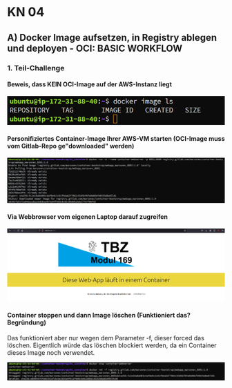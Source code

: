 # KN 04

## A) Docker Image aufsetzen, in Registry ablegen und deployen - OCI: BASIC WORKFLOW

### 1. Teil-Challenge

#### Beweis, dass KEIN OCI-Image auf der AWS-Instanz liegt

![no-oci-image](../images/no-oci-image.png)

#### Personifiziertes Container-Image Ihrer AWS-VM starten (OCI-Image muss vom Gitlab-Repo ge"downloaded" werden)

![Pull-image](../images/Pull-image.png)

#### Via Webbrowser vom eigenen Laptop darauf zugreifen

![web-app-8091](../images/web-app-8091.png)

#### Container stoppen und dann Image löschen (Funktioniert das? Begründung)

Das funktioniert aber nur wegen dem Parameter -f, dieser forced das löschen. Eigentlich würde das löschen blockiert werden, da ein Container dieses Image noch verwendet.

![delete-image](../images/delete-image.png)


